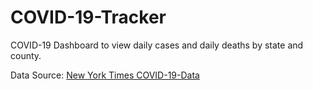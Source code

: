 # COVID-19-Tracker

COVID-19 Dashboard to view daily cases and daily deaths by state and county.

Data Source: [New York Times COVID-19-Data](https://github.com/nytimes/covid-19-data)
